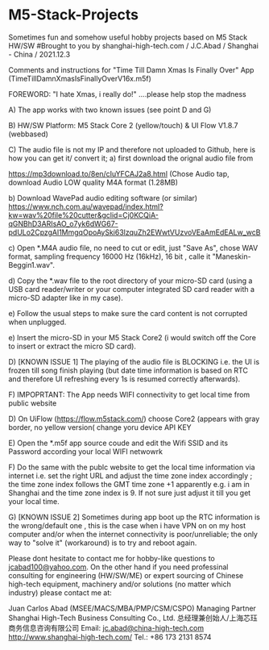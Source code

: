 # M5-Stack-Projects
Sometimes fun and somehow useful hobby projects based on M5 Stack HW/SW
#Brought to you by shanghai-high-tech.com / J.C.Abad / Shanghai - China / 2021.12.3

Comments and instructions for "Time Till Damn Xmas Is Finally Over" App (TimeTillDamnXmasIsFinallyOverV16x.m5f) 

FOREWORD: "I hate Xmas, i really do!" ....please help stop the madness

A) The app works with two known issues (see point D and G)

B) HW/SW Platform: M5 Stack Core 2 (yellow/touch) & UI Flow V1.8.7 (webbased) 

C) The audio file is not my IP and therefore not uploaded to Github, here is how you can get it/ convert it; 
a) first download the orignal audio file from  

https://mp3download.to/8en/cIuYFCAJ2a8.html (Chose Audio tap, download Audio LOW quality M4A format (1.28MB)

b) Download WavePad audio editing software (or similar) https://www.nch.com.au/wavepad/index.html?kw=wav%20file%20cutter&gclid=Cj0KCQiA-qGNBhD3ARIsAO_o7yk6dWG67-pdULo2CpzgAl1MmgqOpoAySki63lzquZh2EWwtVUzvoVEaAmEdEALw_wcB  

c) Open *.M4A audio file, no need to cut or edit, just "Save As", chose WAV format, sampling frequency 16000 Hz (16kHz), 16 bit , calle it "Maneskin-Beggin1.wav".

d) Copy the *.wav file to the root directory of your micro-SD card (using a USB card reader/writer or your computer integrated SD card reader with a micro-SD adapter like in my case). 

e) Follow the usual steps to make sure the card content is not corrupted when unplugged. 

e) Insert the micro-SD in your M5 Stack Core2 (i would switch off the Core to insert or extract the micro SD card).


D) [KNOWN ISSUE 1] The playing of the audio file is BLOCKING i.e. the UI is frozen till song finish playing (but date time information  is based on  RTC and therefore UI refreshing every 1s is resumed correctly afterwards). 

F) IMPOPRTANT: The App needs WIFI connectivity to get local time from public website 

D) On UiFlow (https://flow.m5stack.com/) choose Core2 (appears with gray border, no yellow version( change yoru device API KEY

E) Open the *.m5f app source coude and edit the Wifi SSID and its Password according your local WIFI netwowrk

F) Do the same with the publc website to get the local time information via internet i.e. set the right URL and adjust the time zone index accordingly ;
the time zone index follows the GMT time zone +1 apparently e.g. i am in Shanghai and the time zone index is 9. If not sure just adjust it till you get your local time.

G) [KNOWN ISSUE 2] Sometimes during app boot up the RTC information is the wrong/default one , this is the case when i have VPN on on my host computer and/or when the internet connectivity is poor/unreliable; the only way to "solve it" (workaround) is to try and reboot again. 

Please dont hesitate to contact me for hobby-like questions to jcabad100@yahoo.com. On the other hand if you need professinal consulting for engineering (HW/SW/ME) or expert sourcing of Chinese high-tech equipment, machinery and/or solutions (no matter which industry) please contact me at:

Juan Carlos Abad (MSEE/MACS/MBA/PMP/CSM/CSPO)
Managing Partner 
Shanghai High-Tech Business Consulting Co., Ltd.
总经理兼创始人/上海芯珏商务信息咨询有限公司
Email: jc.abad@china-high-tech.com
http://www.shanghai-high-tech.com/
Tel.: +86 173 2131 8574
